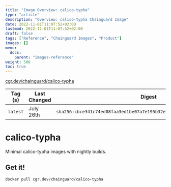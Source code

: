 ```yaml
---
title: "Image Overview: calico-typha"
type: "article"
description: "Overview: calico-typha Chainguard Image"
date: 2022-11-01T11:07:52+02:00
lastmod: 2022-11-01T11:07:52+02:00
draft: false
tags: ["Reference", "Chainguard Images", "Product"]
images: []
menu:
  docs:
    parent: "images-reference"
weight: 500
toc: true
---
```


[cgr.dev/chainguard/calico-typha](https://github.com/chainguard-images/images/tree/main/images/calico-typha)

| Tag (s)   | Last Changed | Digest                                                                    |
|-----------|--------------|---------------------------------------------------------------------------|
|  `latest` | July 26th    | `sha256:cbce341c74ed08faa3ed1be07a7e195b32ebda698fb666c9278cfc250e38f726` |

# calico-typha

Minimal calico-typha images with nightly builds.

## Get it!

```shell
docker pull cgr.dev/chainguard/calico-typha
```
